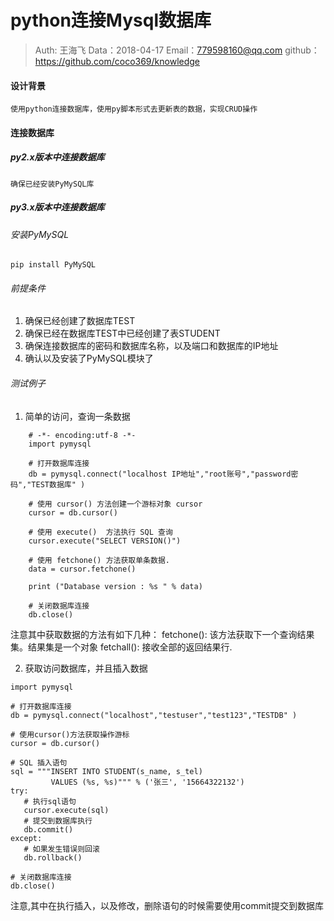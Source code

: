 
# python连接Mysql数据库

>Auth: 王海飞
>Data：2018-04-17
>Email：779598160@qq.com
>github：https://github.com/coco369/knowledge

#### 设计背景
    使用python连接数据库，使用py脚本形式去更新表的数据，实现CRUD操作

#### 连接数据库

##### py2.x版本中连接数据库

    确保已经安装PyMySQL库

##### py3.x版本中连接数据库

###### 安装PyMySQL
```
pip install PyMySQL
```

###### 前提条件
1. 确保已经创建了数据库TEST
2. 确保已经在数据库TEST中已经创建了表STUDENT
3. 确保连接数据库的密码和数据库名称，以及端口和数据库的IP地址
4. 确认以及安装了PyMySQL模块了

###### 测试例子

1. 简单的访问，查询一条数据
```
    # -*- encoding:utf-8 -*-
    import pymysql

    # 打开数据库连接
    db = pymysql.connect("localhost IP地址","root账号","password密码","TEST数据库" )

    # 使用 cursor() 方法创建一个游标对象 cursor
    cursor = db.cursor()

    # 使用 execute()  方法执行 SQL 查询 
    cursor.execute("SELECT VERSION()")

    # 使用 fetchone() 方法获取单条数据.
    data = cursor.fetchone()

    print ("Database version : %s " % data)

    # 关闭数据库连接
    db.close()

```
注意其中获取数据的方法有如下几种：
fetchone(): 该方法获取下一个查询结果集。结果集是一个对象
fetchall(): 接收全部的返回结果行.

2. 获取访问数据库，并且插入数据

```
import pymysql
 
# 打开数据库连接
db = pymysql.connect("localhost","testuser","test123","TESTDB" )
 
# 使用cursor()方法获取操作游标 
cursor = db.cursor()
 
# SQL 插入语句
sql = """INSERT INTO STUDENT(s_name, s_tel)
         VALUES (%s, %s)""" % ('张三', '15664322132')
try:
   # 执行sql语句
   cursor.execute(sql)
   # 提交到数据库执行
   db.commit()
except:
   # 如果发生错误则回滚
   db.rollback()
 
# 关闭数据库连接
db.close()
```
注意,其中在执行插入，以及修改，删除语句的时候需要使用commit提交到数据库

